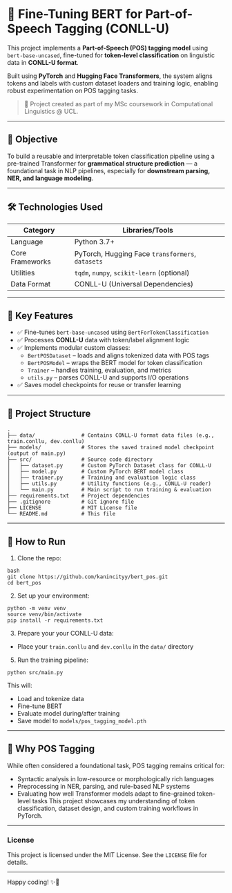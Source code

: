 # 🧠 Fine-Tuning BERT for Part-of-Speech Tagging (CONLL-U)

This project implements a **Part-of-Speech (POS) tagging model** using `bert-base-uncased`, fine-tuned for **token-level classification** on linguistic data in **CONLL-U format**.

Built using **PyTorch** and **Hugging Face Transformers**, the system aligns tokens and labels with custom dataset loaders and training logic, enabling robust experimentation on POS tagging tasks.

> 📘 Project created as part of my MSc coursework in Computational Linguistics @ UCL.

---

## 🎯 Objective

To build a reusable and interpretable token classification pipeline using a pre-trained Transformer for **grammatical structure prediction** — a foundational task in NLP pipelines, especially for **downstream parsing, NER, and language modeling**.

---

## 🛠️ Technologies Used

| Category        | Libraries/Tools                         |
|------------------|------------------------------------------|
| Language         | Python 3.7+  
| Core Frameworks  | PyTorch, Hugging Face `transformers`, `datasets`  
| Utilities        | `tqdm`, `numpy`, `scikit-learn` (optional)  
| Data Format      | CONLL-U (Universal Dependencies)

---

## 🧩 Key Features

- ✅ Fine-tunes `bert-base-uncased` using `BertForTokenClassification`  
- ✅ Processes **CONLL-U** data with token/label alignment logic  
- ✅ Implements modular custom classes:
  - `BertPOSDataset` – loads and aligns tokenized data with POS tags
  - `BertPOSModel` – wraps the BERT model for token classification
  - `Trainer` – handles training, evaluation, and metrics
  - `utils.py` – parses CONLL-U and supports I/O operations  
- ✅ Saves model checkpoints for reuse or transfer learning

---

## 📁 Project Structure

```
.
├── data/               # Contains CONLL-U format data files (e.g., train.conllu, dev.conllu)
├── models/             # Stores the saved trained model checkpoint (output of main.py)
├── src/                # Source code directory
│   ├── dataset.py      # Custom PyTorch Dataset class for CONLL-U
│   ├── model.py        # Custom PyTorch BERT model class
│   ├── trainer.py      # Training and evaluation logic class
│   ├── utils.py        # Utility functions (e.g., CONLL-U reader)
│   └── main.py         # Main script to run training & evaluation
├── requirements.txt    # Project dependencies
├── .gitignore          # Git ignore file
├── LICENSE             # MIT License file
└── README.md           # This file
```

---

## 🚀 How to Run

1. Clone the repo:
```
bash
git clone https://github.com/kanincityy/bert_pos.git
cd bert_pos
```
2. Set up your environment:
```
python -m venv venv
source venv/bin/activate
pip install -r requirements.txt
```
3. Prepare your your CONLL-U data:
- Place your `train.conllu` and `dev.conllu` in the `data/` directory
5. Run the training pipeline:
```
python src/main.py
```
This will:
- Load and tokenize data
- Fine-tune BERT
- Evaluate model during/after training
- Save model to `models/pos_tagging_model.pth`

---

## 📌 Why POS Tagging

While often considered a foundational task, POS tagging remains critical for:
- Syntactic analysis in low-resource or morphologically rich languages
- Preprocessing in NER, parsing, and rule-based NLP systems
- Evaluating how well Transformer models adapt to fine-grained token-level tasks
This project showcases my understanding of token classification, dataset design, and custom training workflows in PyTorch.

---

### License

This project is licensed under the MIT License. See the `LICENSE` file for details.

---

Happy coding! ✨🐇
